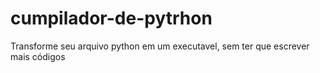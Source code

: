 # cumpilador-de-pytrhon
Transforme seu arquivo python em um executavel, sem ter que escrever mais códigos
